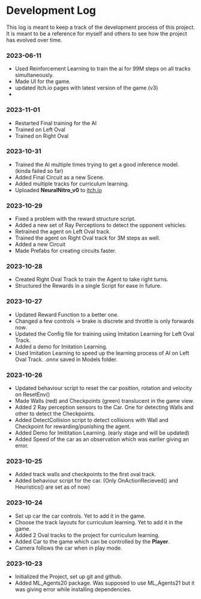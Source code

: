 # Development Log

This log is meant to keep a track of the development process of this project. It is meant to be a reference for myself and others to see how the project has evolved over time. 

### 2023-06-11
- Used Reinforcement Learning to train the ai for 99M steps on all tracks simultaneously.
- Made UI for the game.
- updated itch.io pages with latest version of the game (v3)
- 

### 2023-11-01
- Restarted Final training for the AI
- Trained on Left Oval
- Trained on Right Oval

### 2023-10-31
- Trained the AI multiple times trying to get a good inference model. (kinda failed so far)
- Added Final Circuit as a new Scene.
- Added multiple tracks for curriculum learning.
- Uploaded **NeuralNitro_v0** to [itch.io](https://sookeyy.itch.io/neuralnitro) 

### 2023-10-29
- Fixed a problem with the reward structure script.
- Added a new set of Ray Perceptions to detect the opponent vehicles.
- Retrained the agent on Left Oval track.
- Trained the agent on Right Oval track for 3M steps as well.
- Added a new Circuit
- Made Prefabs for creating circuits faster.

### 2023-10-28
- Created Right Oval Track to train the Agent to take right turns.
- Structured the Rewards in a single Script for ease in future.

### 2023-10-27
- Updated Reward Function to a better one.
- Changed a few controls -> brake is discrete and throttle is only forwards now.
- Updated the Config file for training using Imitation Learning for Left Oval Track.
- Added a demo for Imitation Learning.
- Used Imitation Learning to speed up the learning process of AI on Left Oval Track. *.onnx* saved in Models folder.

### 2023-10-26
- Updated behaviour script to reset the car position, rotation and velocity on ResetEnv()
- Made Walls (red) and Checkpoints (green) translucent in the game view.
- Added 2 Ray perception sensors to the Car. One for detecting Walls and other to detect the Checkpoints.
- Added DetectCollision script to detect collisions with Wall and Checkpoint for rewarding/punishing the agent.
- Added Demo for Imititation Learning. (early stage and will be updated)
- Added Speed of the car as an observation which was earlier giving an error.

### 2023-10-25
- Added track walls and checkpoints to the first oval track.
- Added behaviour script for the car. (Only OnActionRecieved() and Heuristics() are set as of now)

### 2023-10-24
- Set up car the car controls. Yet to add it in the game.
- Choose the track layouts for curriculum learning. Yet to add it in the game.
- Added 2 Oval tracks to the project for curriculum learning.
- Added Car to the game which can be controlled by the **Player**.
- Camera follows the car when in play mode.

### 2023-10-23
- Initialized the Project, set up git and github.
- Added ML_Agents20 package. Was supposed to use ML_Agents21 but it was giving error while installing dependencies.